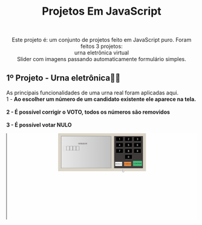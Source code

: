 <h1 align="center">
<br>
  Projetos Em JavaScript
<br>
</h1>
<br>
<p align="center">
  Este projeto é: um conjunto de projetos feito em JavaScript puro.
  Foram feitos 3 projetos:<br> 
  urna eletrônica virtual<br>
  Slider com imagens passando automaticamente
  formulário simples.
</p>

## 1º Projeto - Urna eletrônica🐱‍🏍
<p>
  As principais funcionalidades de uma urna real foram aplicadas aqui.<br>
  1 - <b>Ao escolher um número de um candidato existente ele aparece na tela.<b>
  <br>
  <br>
  2 - <b>É possível corrigir o VOTO, todos os números são removidos<br>
  <b>
  <br>
  3 - <b>É possível votar NULO<b>
  <div align="center">
    <img src="./gifs/Urna.gif" alt="gif da urna eletronica">
  </div>

</p>